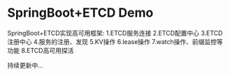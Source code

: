 # SpringBoot+ETCD Demo

SpringBoot+ETCD实现高可用框架:
1.ETCD服务连接
2.ETCD配置中心
3.ETCD注册中心
4.服务的注册、发现
5.KV操作
6.lease操作
7.watch操作、前缀监控等功能
8.ETCD高可用探活

持续更新中...
